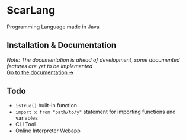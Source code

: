 # ScarLang
Programming Language made in Java

## Installation & Documentation
*Note: The documentation is ahead of development, some documented features are yet to be implemented*  
[Go to the documentation →](https://20koen02.github.io/ScarLang-Docs/)

## Todo
- `isTrue()` built-in function
- `import x from "path/to/y"` statement for importing functions and variables
- CLI Tool
- Online Interpreter Webapp

